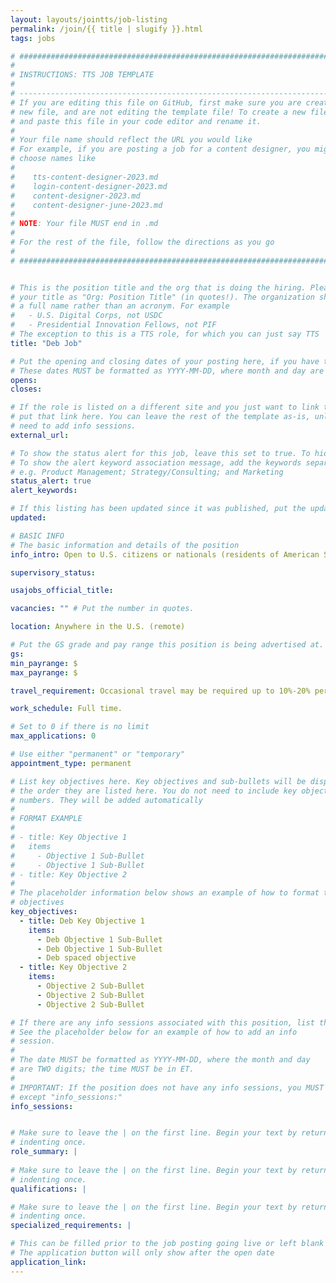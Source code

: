 ```yaml
---
layout: layouts/jointts/job-listing
permalink: /join/{{ title | slugify }}.html
tags: jobs

# ###############################################################################
#                                                                              #
# INSTRUCTIONS: TTS JOB TEMPLATE                                               #
#                                                                              #
# -----------------------------------------------------------------------------#
# If you are editing this file on GitHub, first make sure you are creating a   #
# new file, and are not editing the template file! To create a new file, copy  #
# and paste this file in your code editor and rename it.                       #
#                                                                              #
# Your file name should reflect the URL you would like                         #
# For example, if you are posting a job for a content designer, you might      #
# choose names like                                                            #
#                                                                              #
#    tts-content-designer-2023.md                                              #
#    login-content-designer-2023.md                                            #
#    content-designer-2023.md                                                  #
#    content-designer-june-2023.md                                             #
#                                                                              #
# NOTE: Your file MUST end in .md                                              #
#                                                                              #
# For the rest of the file, follow the directions as you go                    #
#                                                                              #
# ###############################################################################


# This is the position title and the org that is doing the hiring. Please format
# your title as "Org: Position Title" (in quotes!). The organization should be
# a full name rather than an acronym. For example
#   - U.S. Digital Corps, not USDC
#   - Presidential Innovation Fellows, not PIF
# The exception to this is a TTS role, for which you can just say TTS
title: "Deb Job"

# Put the opening and closing dates of your posting here, if you have them
# These dates MUST be formatted as YYYY-MM-DD, where month and day are 2-digits
opens: 
closes: 

# If the role is listed on a different site and you just want to link to it,
# put that link here. You can leave the rest of the template as-is, unless you 
# need to add info sessions.
external_url:

# To show the status alert for this job, leave this set to true. To hide it, change to false
# To show the alert keyword association message, add the keywords separated by a semi-colon
# e.g. Product Management; Strategy/Consulting; and Marketing
status_alert: true
alert_keywords:

# If this listing has been updated since it was published, put the updated date below in YYYY-MM-DD format.
updated:

# BASIC INFO
# The basic information and details of the position
info_intro: Open to U.S. citizens or nationals (residents of American Samoa and Swains Island). Subject to background check.

supervisory_status: 

usajobs_official_title: 

vacancies: "" # Put the number in quotes.

location: Anywhere in the U.S. (remote)

# Put the GS grade and pay range this position is being advertised at. For SES positions, set the value of gs to SES.
gs: 
min_payrange: $
max_payrange: $

travel_requirement: Occasional travel may be required up to 10%-20% per year.

work_schedule: Full time.

# Set to 0 if there is no limit
max_applications: 0

# Use either "permanent" or "temporary"
appointment_type: permanent

# List key objectives here. Key objectives and sub-bullets will be displayed in
# the order they are listed here. You do not need to include key objective
# numbers. They will be added automatically
#
# FORMAT EXAMPLE
# 
# - title: Key Objective 1
#   items 
#     - Objective 1 Sub-Bullet
#     - Objective 1 Sub-Bullet
# - title: Key Objective 2
#
# The placeholder information below shows an example of how to format the key
# objectives
key_objectives:
  - title: Deb Key Objective 1
    items:
      - Deb Objective 1 Sub-Bullet
      - Deb Objective 1 Sub-Bullet
      - Deb spaced objective
  - title: Key Objective 2
    items:
      - Objective 2 Sub-Bullet
      - Objective 2 Sub-Bullet
      - Objective 2 Sub-Bullet

# If there are any info sessions associated with this position, list them here
# See the placeholder below for an example of how to add an info
# session. 
# 
# The date MUST be formatted as YYYY-MM-DD, where the month and day
# are TWO digits; the time MUST be in ET.
#
# IMPORTANT: If the position does not have any info sessions, you MUST delete everything
# except "info_sessions:"
info_sessions:


# Make sure to leave the | on the first line. Begin your text by returning to the next line and
# indenting once.
role_summary: |
  
# Make sure to leave the | on the first line. Begin your text by returning to the next line and
# indenting once.
qualifications: |

# Make sure to leave the | on the first line. Begin your text by returning to the next line and
# indenting once.
specialized_requirements: |

# This can be filled prior to the job posting going live or left blank #
# The application button will only show after the open date            #
application_link:
---
```

